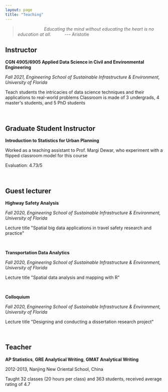 ```yaml
---
layout: page
title: "Teaching"
---
```


> &ensp;&ensp;&ensp;&ensp;&ensp;&ensp;&ensp;&ensp;&ensp;&ensp;&ensp;&ensp;*Educating the mind without educating the heart 
> is no education at all.* &ensp;&ensp;&ensp;&ensp;&ensp;          --- Aristotle

## Instructor

**CGN 4905/6905 Applied Data Science in Civil and Environmental Engineering**

*Fall 2021, Engineering School of Sustainable Infrastructure & Environment, University of Florida*

Teach students the intricacies of data science techniques and their applications to real-world problems
Classroom is made of 3 undergrads, 4 master's students, and 5 PhD students

&nbsp;
&nbsp;

## Graduate Student Instructor 

**Introduction to Statistics for Urban Planning**

Worked as a teaching assistant to Prof. Margi Dewar, who experiment with a flipped classroom model for this course

Evaluation: 4.73/5

&nbsp;
&nbsp;

## Guest lecturer

**Highway Safety Analysis**

*Fall 2020, Engineering School of Sustainable Infrastructure & Environment, University of Florida*

Lecture title "Spatial big data applications in travel safety research and practice"

&nbsp;

**Transportation Data Analytics**

*Fall 2020, Engineering School of Sustainable Infrastructure & Environment, University of Florida*

Lecture title "Spatial data analysis and mapping with R"

&nbsp;

**Colloquium**

*Fall 2020, Engineering School of Sustainable Infrastructure & Environment, University of Florida*

Lecture title "Designing and conducting a dissertation research project"


&nbsp;
&nbsp;

## Teacher

**AP Statistics**, **GRE Analytical Writing**, **GMAT Analytical Writing**

2012-2013, Nanjing New Oriental School, China

Taught 32 classes (20 hours per class) and 363 students, received average rating of 4.7
